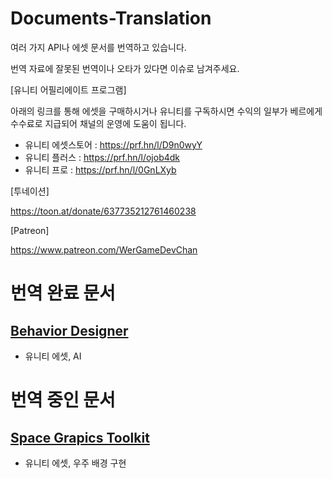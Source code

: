 # Documents-Translation

여러 가지 API나 에셋 문서를 번역하고 있습니다.

번역 자료에 잘못된 번역이나 오타가 있다면 이슈로 남겨주세요.

[유니티 어필리에이트 프로그램]

아래의 링크를 통해 에셋을 구매하시거나 유니티를 구독하시면 수익의 일부가 베르에게 수수료로 지급되어 채널의 운영에 도움이 됩니다.

- 유니티 에셋스토어 : https://prf.hn/l/D9n0wyY
- 유니티 플러스 : https://prf.hn/l/ojob4dk
- 유니티 프로 : https://prf.hn/l/0GnLXyb

[투네이션]

https://toon.at/donate/637735212761460238

[Patreon]

https://www.patreon.com/WerGameDevChan

# 번역 완료 문서

## [Behavior Designer](./Behavior%20Designer/README.md)

- 유니티 에셋, AI

# 번역 중인 문서

## [Space Grapics Toolkit](./Space%20Graphics%20Toolkit/README.md)

- 유니티 에셋, 우주 배경 구현